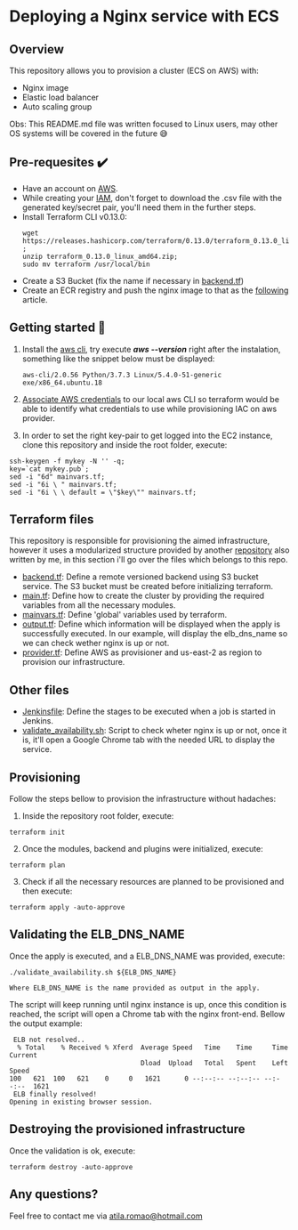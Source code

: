 # Deploying a Nginx service with ECS

## Overview 
This repository allows you to provision a cluster (ECS on AWS) with:
- Nginx image
- Elastic load balancer
- Auto scaling group 

Obs: This README.md file was written focused to Linux users, may other OS systems will be covered in the future 😅

## Pre-requesites ✔️
- Have an account on [AWS](https://aws.amazon.com/pt/premiumsupport/knowledge-center/create-and-activate-aws-account/ "Creating an aws account").
- While creating your [IAM](https://docs.aws.amazon.com/pt_br/IAM/latest/UserGuide/id_users_create.html "How to create IAM user account"), don't forget to download the .csv file with the generated key/secret pair, you'll need them in the further steps.
- Install Terraform CLI v0.13.0:
    ```
    wget https://releases.hashicorp.com/terraform/0.13.0/terraform_0.13.0_linux_amd64.zip ;
    unzip terraform_0.13.0_linux_amd64.zip;
    sudo mv terraform /usr/local/bin
    ```
- Create a S3 Bucket (fix the name if necessary in [backend.tf](https://github.com/atilasantos/iac-terraform-remessa-online-poc/blob/main/backend.tf))
- Create an ECR registry and push the nginx image to that as the [following](https://docs.aws.amazon.com/AmazonECR/latest/userguide/docker-push-ecr-image.html) article.

## Getting started 🚀
1. Install the [aws cli](https://docs.aws.amazon.com/pt_br/cli/latest/userguide/install-cliv2.html "Installing aws cli"), try execute ***aws --version*** right after the instalation, something like the snippet below must be displayed:

    ``aws-cli/2.0.56 Python/3.7.3 Linux/5.4.0-51-generic exe/x86_64.ubuntu.18``
2. [Associate AWS credentials](https://docs.aws.amazon.com/cli/latest/userguide/cli-configure-quickstart.html "Configure aws credentials") to our local aws CLI so terraform would be able to identify what credentials to use while provisioning IAC on aws provider.

3. In order to set the right key-pair to get logged into the EC2 instance, clone this repository and inside the root folder, execute:
```shell
ssh-keygen -f mykey -N '' -q;
key=`cat mykey.pub`;
sed -i "6d" mainvars.tf;
sed -i "6i \ " mainvars.tf;
sed -i "6i \ \ default = \"$key\"" mainvars.tf;
```

## Terraform files
This repository is responsible for provisioning the aimed infrastructure, however it uses a modularized structure provided by another [repository](https://github.com/atilasantos/iac-terraform-modules-remessa-online-poc.git) also written by me, in this section i'll go over the files which belongs to this repo.
-  [backend.tf](https://github.com/atilasantos/iac-terraform-remessa-online-poc/blob/main/backend.tf): Define a remote versioned backend using S3 bucket service. The S3 bucket must be created before initializing terraform.
- [main.tf](https://github.com/atilasantos/iac-terraform-remessa-online-poc/blob/main/main.tf): Define how to create the cluster by providing the required variables from all the necessary modules.
- [mainvars.tf](https://github.com/atilasantos/iac-terraform-remessa-online-poc/blob/main/mainvars.tf): Define 'global' variables used by terraform.
- [output.tf](https://github.com/atilasantos/iac-terraform-remessa-online-poc/blob/main/output.tf): Define which information will be displayed when the apply is successfully executed. In our example, will display the elb_dns_name so we can check wether nginx is up or not.
- [provider.tf](https://github.com/atilasantos/iac-terraform-remessa-online-poc/blob/main/provider.tf): Define AWS as provisioner and us-east-2 as region to provision our infrastructure.

## Other files
- [Jenkinsfile](https://github.com/atilasantos/iac-terraform-remessa-online-poc/blob/main/Jenkinsfile): Define the stages to be executed when a job is started in Jenkins.
- [validate_availability.sh](https://github.com/atilasantos/iac-terraform-remessa-online-poc/blob/main/validate_availability.sh): Script to check wheter nginx is up or not, once it is, it'll open a Google Chrome tab with the needed URL to display the service.

## Provisioning
Follow the steps bellow to provision the infrastructure without hadaches:
1. Inside the repository root folder, execute:
```shell
terraform init
```
2. Once the modules, backend and plugins were initialized, execute:
```shell
terraform plan
```
3. Check if all the necessary resources are planned to be provisioned and then execute:
```shell
terraform apply -auto-approve
```
## Validating the ELB_DNS_NAME
Once the apply is executed, and a ELB_DNS_NAME was provided, execute:
```shell
./validate_availability.sh ${ELB_DNS_NAME}

Where ELB_DNS_NAME is the name provided as output in the apply.
```
The script will keep running until nginx instance is up, once this condition is reached, the script will open a Chrome tab with the nginx front-end.
Bellow the output example:
```shell
 ELB not resolved.. 
  % Total    % Received % Xferd  Average Speed   Time    Time     Time  Current
                                 Dload  Upload   Total   Spent    Left  Speed
100   621  100   621    0     0   1621      0 --:--:-- --:--:-- --:--:--  1621
 ELB finally resolved! 
Opening in existing browser session.
```
## Destroying the provisioned infrastructure
Once the validation is ok, execute:
```shell
terraform destroy -auto-approve
```

## Any questions?
Feel free to contact me via atila.romao@hotmail.com